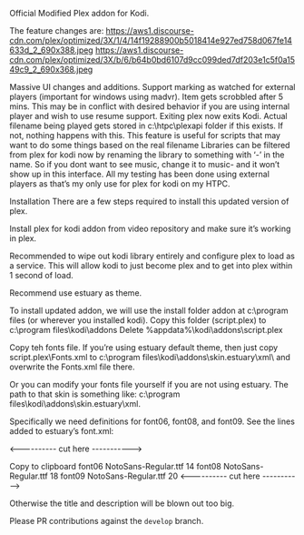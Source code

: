 Official Modified Plex addon for Kodi.

The feature changes are:
https://aws1.discourse-cdn.com/plex/optimized/3X/1/4/14f19288900b5018414e927ed758d067fe14633d_2_690x388.jpeg
https://aws1.discourse-cdn.com/plex/optimized/3X/b/6/b64b0bd6107d9cc099ded7df203e1c5f0a1549c9_2_690x368.jpeg

Massive UI changes and additions.
Support marking as watched for external players (important for windows using madvr). Item gets scrobbled after 5 mins.
This may be in conflict with desired behavior if you are using internal player and wish to use resume support.
Exiting plex now exits Kodi.
Actual filename being played gets stored in c:\htpc\plexapi folder if this exists. If not, nothing happens with this.
This feature is useful for scripts that may want to do some things based on the real filename
Libraries can be filtered from plex for kodi now by renaming the library to something with ‘-’ in the name.
So if you dont want to see music, change it to music- and it won’t show up in this interface.
All my testing has been done using external players as that’s my only use for plex for kodi on my HTPC.

Installation
There are a few steps required to install this updated version of plex.

Install plex for kodi addon from video repository and make sure it’s working in plex.

Recommended to wipe out kodi library entirely and configure plex to load as a service.
This will allow kodi to just become plex and to get into plex within 1 second of load.

Recommend use estuary as theme.

To install updated addon, we will use the install folder addon at c:\program files (or wherever you installed kodi).
Copy this folder (script.plex) to c:\program files\kodi\addons
Delete %appdata%\kodi\addons\script.plex

Copy teh fonts file. If you’re using estuary default theme, then just copy script.plex\Fonts.xml to c:\program files\kodi\addons\skin.estuary\xml\ and overwrite the Fonts.xml file there.

Or you can modify your fonts file yourself if you are not using estuary. The path to that skin is something like:
c:\program files\kodi\addons\skin.estuary\xml.

Specifically we need definitions for font06, font08, and font09. See the lines added to estuary’s font.xml:

<---------- cut here ----------->

Copy to clipboard
	<font>
		<name>font06</name>
		<filename>NotoSans-Regular.ttf</filename>
		<size>14</size>
		<style>lighten</style>
	</font>
	<font>
		<name>font08</name>
		<filename>NotoSans-Regular.ttf</filename>
		<size>18</size>
		<style>lighten</style>
	</font>
	<font>
		<name>font09</name>
		<filename>NotoSans-Regular.ttf</filename>
		<size>20</size>
		<style>lighten</style>
	</font>
<---------- cut here ----------->

Otherwise the title and description will be blown out too big.

Please PR contributions against the `develop` branch.
